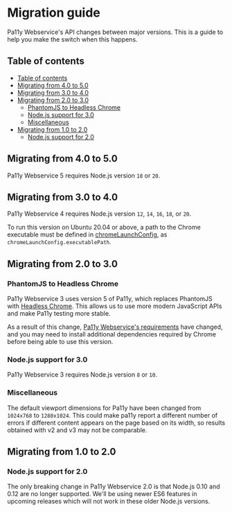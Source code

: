# Migration guide

Pa11y Webservice's API changes between major versions. This is a guide to help you make the switch when this happens.

## Table of contents

* [Table of contents](#table-of-contents)
* [Migrating from 4.0 to 5.0](#migrating-from-40-to-50)
* [Migrating from 3.0 to 4.0](#migrating-from-30-to-40)
* [Migrating from 2.0 to 3.0](#migrating-from-20-to-30)
  * [PhantomJS to Headless Chrome](#phantomjs-to-headless-chrome)
  * [Node.js support for 3.0](#nodejs-support-for-30)
  * [Miscellaneous](#miscellaneous)
* [Migrating from 1.0 to 2.0](#migrating-from-10-to-20)
  * [Node.js support for 2.0](#nodejs-support-for-20)

## Migrating from 4.0 to 5.0

Pa11y Webservice 5 requires Node.js version `18` or `20`.

## Migrating from 3.0 to 4.0

Pa11y Webservice 4 requires Node.js version `12`, `14`, `16`, `18`, or `20`.

To run this version on Ubuntu 20.04 or above, a path to the Chrome executable must be defined in [chromeLaunchConfig](README#chromelaunchconfig-config-file-only), as `chromeLaunchConfig.executablePath`.

## Migrating from 2.0 to 3.0

### PhantomJS to Headless Chrome

Pa11y Webservice 3 uses version 5 of Pa11y, which replaces PhantomJS with [Headless Chrome](https://developers.google.com/web/updates/2017/04/headless-chrome). This allows us to use more modern JavaScript APIs and make Pa11y testing more stable.

As a result of this change, [Pa11y Webservice's requirements](../README.md#requirements) have changed, and you may need to install additional dependencies required by Chrome before being able to use this version.

### Node.js support for 3.0

Pa11y Webservice 3 requires Node.js version `8` or `10`.

### Miscellaneous

The default viewport dimensions for Pa11y have been changed from `1024x768` to `1280x1024`. This could make pa11y report a different number of errors if different content appears on the page based on its width, so results obtained with v2 and v3 may not be comparable.

## Migrating from 1.0 to 2.0

### Node.js support for 2.0

The only breaking change in Pa11y Webservice 2.0 is that Node.js 0.10 and 0.12 are no longer supported. We'll be using newer ES6 features in upcoming releases which will not work in these older Node.js versions.
